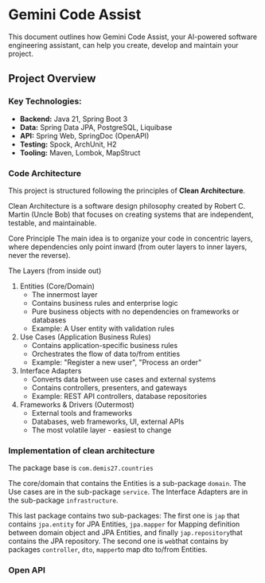 # Gemini Code Assist

This document outlines how Gemini Code Assist, your AI-powered software engineering assistant, can help you create, develop and maintain your project.

## Project Overview

### **Key Technologies:**
*   **Backend:** Java 21, Spring Boot 3
*   **Data:** Spring Data JPA, PostgreSQL, Liquibase
*   **API:** Spring Web, SpringDoc (OpenAPI)
*   **Testing:** Spock, ArchUnit, H2
*   **Tooling:** Maven, Lombok, MapStruct

### **Code Architecture**

This project is structured following the principles of **Clean Architecture**. 

Clean Architecture is a software design philosophy created by Robert C. Martin (Uncle Bob) that focuses on creating systems that are independent, testable, and maintainable.

Core Principle
The main idea is to organize your code in concentric layers, where dependencies only point inward (from outer layers to inner layers, never the reverse).

The Layers (from inside out)
1. Entities (Core/Domain)
   * The innermost layer
   * Contains business rules and enterprise logic
   * Pure business objects with no dependencies on frameworks or databases
   * Example: A User entity with validation rules
2. Use Cases (Application Business Rules)
   * Contains application-specific business rules
   * Orchestrates the flow of data to/from entities
   * Example: "Register a new user", "Process an order"
3. Interface Adapters
   * Converts data between use cases and external systems
   * Contains controllers, presenters, and gateways
   * Example: REST API controllers, database repositories
4. Frameworks & Drivers (Outermost)
   * External tools and frameworks
   * Databases, web frameworks, UI, external APIs
   * The most volatile layer - easiest to change

### **Implementation of clean architecture**

The package base is `com.demis27.countries`

The core/domain that contains the Entities is a sub-package `domain`. 
The Use cases are in the sub-package `service`.
The Interface Adapters are in the sub-package `infrastructure`. 

This last package contains two sub-packages: 
The first one is `jap` that contains `jpa.entity` for JPA Entities, `jpa.mapper` for Mapping definition between domain object and JPA Entities, and finally `jap.repository`that contains the JPA repository.
The second one is `web`that contains by packages `controller`, `dto`, `mapper`to map dto to/from Entities.

### **Open API**




